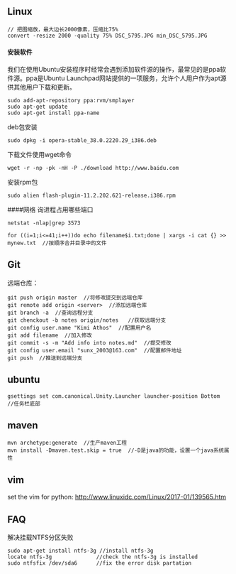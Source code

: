 ## Linux

```
// 把图缩放，最大边长2000像素，压缩比75%
convert -resize 2000 -quality 75% DSC_5795.JPG min_DSC_5795.JPG
```

#### 安装软件

我们在使用Ubuntu安装程序时经常会遇到添加软件源的操作，最常见的是ppa软件源。ppa是Ubuntu Launchpad网站提供的一项服务，允许个人用户作为apt源供其他用户下载和更新。
```
sudo add-apt-repository ppa:rvm/smplayer
sudo apt-get update
sudo apt-get install ppa-name
```

deb包安装
```
sudo dpkg -i opera-stable_38.0.2220.29_i386.deb
```

下载文件使用wget命令
```
wget -r -np -pk -nH -P ./download http://www.baidu.com
```
安装rpm包
```
sudo alien flash-plugin-11.2.202.621-release.i386.rpm
```
####网络
询进程占用哪些端口
```
netstat -nlap|grep 3573
```

```
for ((i=1;i<=41;i++))do echo filename$i.txt;done | xargs -i cat {} >> mynew.txt  //按顺序合并目录中的文件
```


## Git

远端仓库：
```
git push origin master  //将修改提交到远端仓库
git remote add origin <server>  //添加远端仓库
git branch -a  //查询远程分支
git chenckout -b notes origin/notes   //获取远端分支
git config user.name "Kimi Athos"  //配置用户名
git add filename  //加入修改
git commit -s -m "Add info into notes.md"  //提交修改
git config user.email "sunx_2003@163.com"  //配置邮件地址
git push  //推送到远端分支

```

## ubuntu
```
gsettings set com.canonical.Unity.Launcher launcher-position Bottom  //任务栏底部
```

## maven
```
mvn archetype:generate  //生产maven工程
mvn install -Dmaven.test.skip = true  //-D是java的功能，设置一个java系统属性
```

## vim
set the vim for python:
http://www.linuxidc.com/Linux/2017-01/139565.htm

## FAQ
解决挂载NTFS分区失败
```
sudo apt-get install ntfs-3g //install ntfs-3g
locate ntfs-3g              //check the ntfs-3g is installed
sudo ntfsfix /dev/sda6      //fix the error disk partation
```

